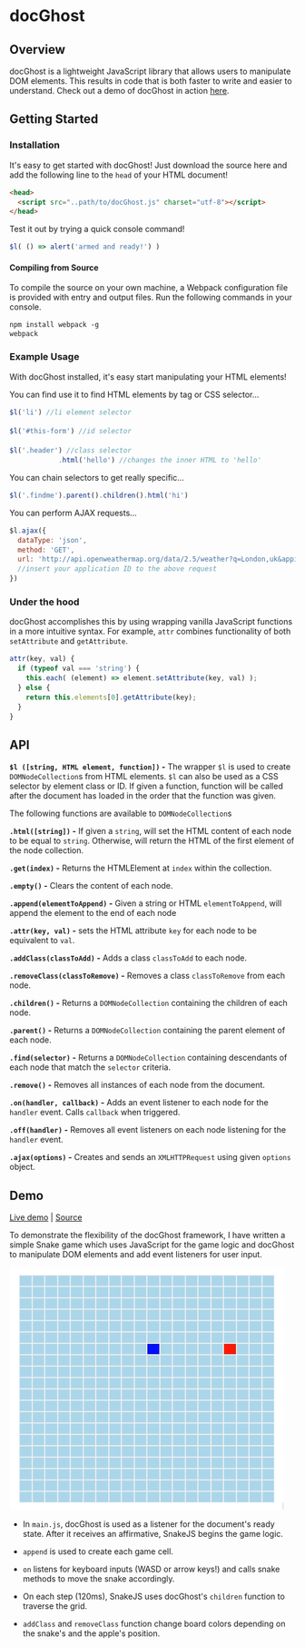 # docGhost

## Overview

docGhost is a lightweight JavaScript library that allows users to manipulate DOM elements. This results in code that is both faster to write and easier to understand. Check out a demo of docGhost in action [here](https://vorpus.github.io/docGhost/snake-demo/).

## Getting Started
### Installation

It's easy to get started with docGhost! Just download the source here and add the following line to the `head` of your HTML document!

```html
<head>
  <script src="..path/to/docGhost.js" charset="utf-8"></script>
</head>
```

Test it out by trying a quick console command!
```javascript
$l( () => alert('armed and ready!') )
```

#### Compiling from Source

To compile the source on your own machine, a Webpack configuration file is provided with entry and output files. Run the following commands in your console.

```
npm install webpack -g
webpack
```


### Example Usage

With docGhost installed, it's easy start manipulating your HTML elements!

You can find use it to find HTML elements by tag or CSS selector...
```javascript
$l('li') //li element selector

$l('#this-form') //id selector

$l('.header') //class selector
            .html('hello') //changes the inner HTML to 'hello'
```

You can chain selectors to get really specific...
```javascript
$l('.findme').parent().children().html('hi')
```

You can perform AJAX requests...
```javascript
$l.ajax({
  dataType: 'json',
  method: 'GET',
  url: 'http://api.openweathermap.org/data/2.5/weather?q=London,uk&appid=APP_ID_HERE'
  //insert your application ID to the above request
})
```

### Under the hood
docGhost accomplishes this by using wrapping vanilla JavaScript functions in a more intuitive syntax. For example, `attr` combines functionality of both `setAttribute` and `getAttribute`.
```javascript
attr(key, val) {
  if (typeof val === 'string') {
    this.each( (element) => element.setAttribute(key, val) );
  } else {
    return this.elements[0].getAttribute(key);
  }
}
```


## API
**`$l ([string, HTML element, function])` -**
The wrapper `$l` is used to create `DOMNodeCollection`s from HTML elements. `$l` can also be used as a CSS selector by element class or ID. If given a function, function will be called after the document has loaded in the order that the function was given.

The following functions are available to `DOMNodeCollection`s

**`.html([string])` -** If given a `string`, will set the HTML content of each node to be equal to `string`. Otherwise, will return the HTML of the first element of the node collection.

**`.get(index)` -** Returns the HTMLElement at `index` within the collection.

**`.empty()` -** Clears the content of each node.

**`.append(elementToAppend)` -** Given a string or HTML `elementToAppend`, will append the element to the end of each node

**`.attr(key, val)` -** sets the HTML attribute `key` for each node to be equivalent to `val`.

**`.addClass(classToAdd)` -** Adds a class `classToAdd` to each node.

**`.removeClass(classToRemove)` -** Removes a class `classToRemove` from each node.

**`.children()` -** Returns a `DOMNodeCollection` containing the children of each node.

**`.parent()` -** Returns a `DOMNodeCollection` containing the parent element of each node.

**`.find(selector)` -** Returns a `DOMNodeCollection` containing descendants of each node that match the `selector` criteria.

**`.remove()` -** Removes all instances of each node from the document.

**`.on(handler, callback)` -** Adds an event listener to each node for the `handler` event. Calls `callback` when triggered.

**`.off(handler)` -** Removes all event listeners on each node listening for the `handler` event.

**`.ajax(options)` -** Creates and sends an `XMLHTTPRequest` using given `options` object.

## Demo

[Live demo](https://vorpus.github.io/docGhost-snakeDemo/)
| [Source](https://github.com/vorpus/docGhost-snakeDemo/)

To demonstrate the flexibility of the docGhost framework, I have written a simple Snake game which uses JavaScript for the game logic and docGhost to manipulate DOM elements and add event listeners for user input.

![demo](/lib/demo.gif)

* In `main.js`, docGhost is used as a listener for the document's ready state. After it receives an affirmative, SnakeJS begins the game logic.

* `append` is used to create each game cell.

* `on` listens for keyboard inputs (WASD or arrow keys!) and calls snake methods to move the snake accordingly.

* On each step (120ms), SnakeJS uses docGhost's `children` function to traverse the grid.

* `addClass` and `removeClass` function change board colors depending on the snake's and the apple's position.
